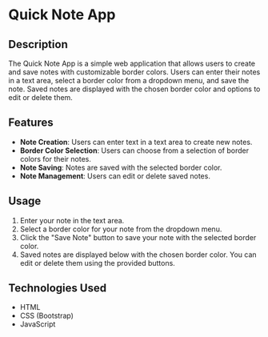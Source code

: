 # Quick Note App

## Description

The Quick Note App is a simple web application that allows users to create and save notes with customizable border colors. Users can enter their notes in a text area, select a border color from a dropdown menu, and save the note. Saved notes are displayed with the chosen border color and options to edit or delete them.

## Features

- **Note Creation**: Users can enter text in a text area to create new notes.
- **Border Color Selection**: Users can choose from a selection of border colors for their notes.
- **Note Saving**: Notes are saved with the selected border color.
- **Note Management**: Users can edit or delete saved notes.

## Usage

1. Enter your note in the text area.
2. Select a border color for your note from the dropdown menu.
3. Click the "Save Note" button to save your note with the selected border color.
4. Saved notes are displayed below with the chosen border color. You can edit or delete them using the provided buttons.

## Technologies Used

- HTML
- CSS (Bootstrap)
- JavaScript


